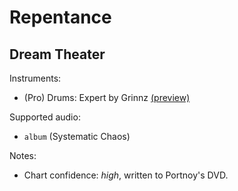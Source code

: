# Repentance

## Dream Theater

Instruments:

  * (Pro) Drums: Expert by Grinnz
    [(preview)](http://pages.cs.wisc.edu/~tolly/customs/?artist=dream-theater&title=repentance)

Supported audio:

  * `album` (Systematic Chaos)

Notes:

  * Chart confidence: *high*, written to Portnoy's DVD.
